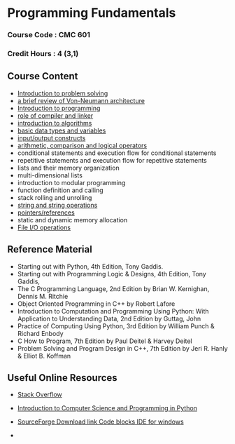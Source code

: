 # Programming Fundamentals

### Course Code : CMC 601

### Credit Hours : 4 (3,1)



## Course Content

- [Introduction to problem solving](./problemSolving.md)  
- [a brief review of Von-Neumann architecture](./von-neumann.md)
- [Introduction to programming](./intro2programming.md)
- [role of compiler and linker](./source2exe.md)
- [introduction to algorithms](./intro2Algo.md)
- [basic data types and variables](./dataTypesVariables.md)
- [input/output constructs](./ioconstructs.md)
- [arithmetic, comparison and logical operators](./operators.md)
- conditional statements and execution flow for conditional statements
- repetitive statements and execution flow for repetitive statements
- lists and their memory organization
- multi-dimensional lists
- introduction to modular programming
- function definition and calling
- stack rolling and unrolling
- [string and string operations](./gfmCCharNString.md)
- [pointers/references](./pointers.md)
- static and dynamic memory allocation
- [File I/O operations](./fileio.md)


## Reference Material
- Starting out with Python, 4th Edition, Tony Gaddis.
- Starting out with Programming Logic & Designs, 4th Edition, Tony Gaddis,
- The C Programming Language, 2nd Edition by Brian W. Kernighan, Dennis M. Ritchie
- Object Oriented Programming in C++ by Robert Lafore
- Introduction to Computation and Programming Using Python: With Application to Understanding Data, 2nd Edition by Guttag, John
- Practice of Computing Using Python, 3rd Edition by William Punch & Richard Enbody
- C How to Program, 7th Edition by Paul Deitel & Harvey Deitel
- Problem Solving and Program Design in C++, 7th Edition by Jeri R. Hanly & Elliot B. Koffman

## Useful Online Resources
- [Stack Overflow ](https://stackoverflow.com/)
- [Introduction to Computer Science and Programming in Python](https://ocw.mit.edu/courses/electrical-engineering-and-computer-science/6-0001-introduction-to-computer-science-and-programming-in-python-fall-2016/)
- [SourceForge Download link Code blocks IDE for windows](https://sourceforge.net/projects/codeblocks/files/Binaries/20.03/Windows/codeblocks-20.03mingw-setup.exe)

- 
